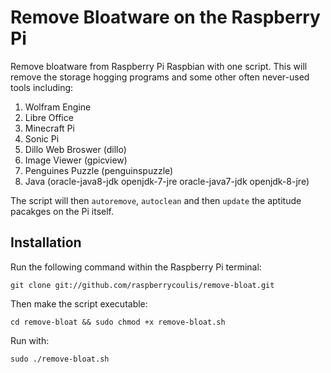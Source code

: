 # Remove Bloatware on the Raspberry Pi
Remove bloatware from Raspberry Pi Raspbian with one script. This will remove the storage hogging programs and some other often never-used tools including:

1. Wolfram Engine
2. Libre Office
3. Minecraft Pi
4. Sonic Pi 
5. Dillo Web Broswer (dillo)
6. Image Viewer (gpicview)
7. Penguines Puzzle (penguinspuzzle)
8. Java (oracle-java8-jdk openjdk-7-jre oracle-java7-jdk openjdk-8-jre)

The script will then `autoremove`, `autoclean` and then `update` the aptitude pacakges on the Pi itself.

## Installation

Run the following command within the Raspberry Pi terminal:
```
git clone git://github.com/raspberrycoulis/remove-bloat.git
```

Then make the script executable:
```
cd remove-bloat && sudo chmod +x remove-bloat.sh
```

Run with:
```
sudo ./remove-bloat.sh
```

